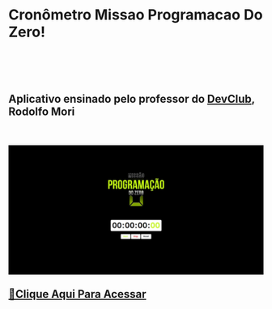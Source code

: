 <h1>Cronômetro Missao Programacao Do Zero!<h1>
<br>
<h2>Aplicativo ensinado pelo professor do <a href="https://rodolfomori.com.br/devclub">DevClub</a>, Rodolfo Mori<h2>
<br>
<img src="https://raw.githubusercontent.com/ViniFerAlbuquerque/Cronometro-Missao-Programacao-Do-Zero/bb195829d172244b579c2243dea253bbcca662b3/Cr%C3%B4nometro.jpeg"/>

  
<br>
  
[🔗Clique Aqui Para Acessar](https://viniferalbuquerque-cronometro.netlify.app)
